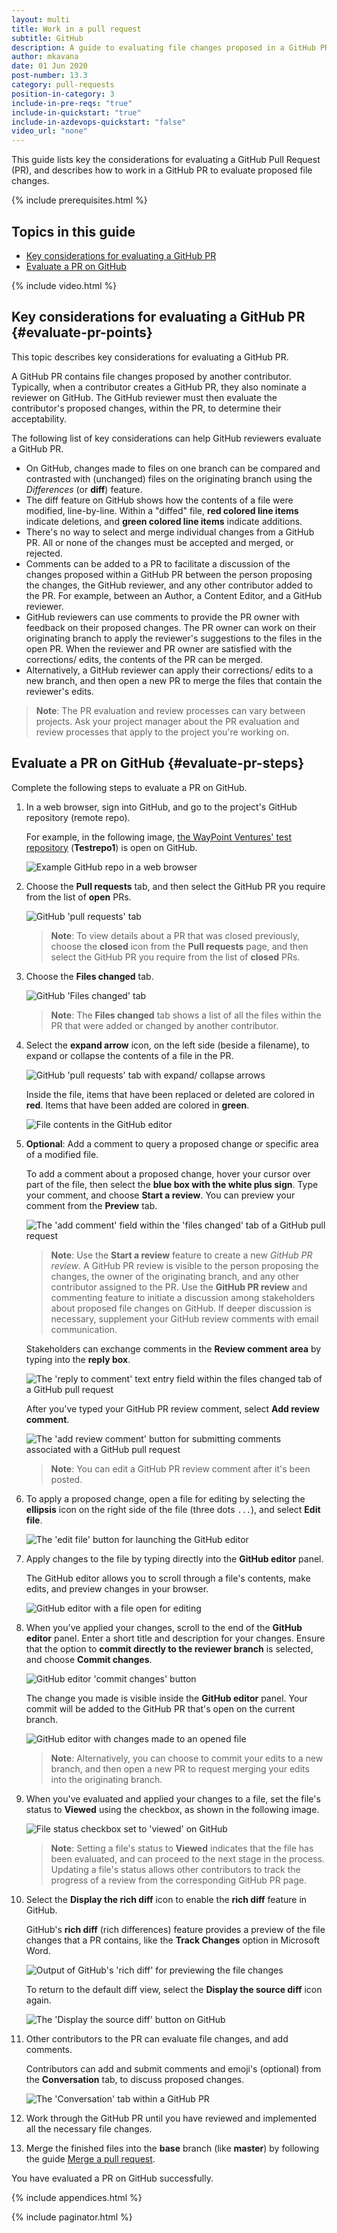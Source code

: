 ```yaml
---
layout: multi
title: Work in a pull request
subtitle: GitHub
description: A guide to evaluating file changes proposed in a GitHub PR
author: mkavana
date: 01 Jun 2020
post-number: 13.3
category: pull-requests
position-in-category: 3
include-in-pre-reqs: "true"
include-in-quickstart: "true"
include-in-azdevops-quickstart: "false"
video_url: "none"
---
```


This guide lists key the considerations for evaluating a GitHub Pull Request (PR), and describes how to work in a GitHub PR to evaluate proposed file changes.

{% include prerequisites.html %}

## Topics in this guide

- [Key considerations for evaluating a GitHub PR](#evaluate-pr-points)
- [Evaluate a PR on GitHub](#evaluate-pr-steps)

{% include video.html %}

## Key considerations for evaluating a GitHub PR {#evaluate-pr-points}

This topic describes key considerations for evaluating a GitHub PR.

A GitHub PR contains file changes proposed by another contributor. Typically, when a contributor creates a GitHub PR, they also nominate a reviewer on GitHub. The GitHub reviewer must then evaluate the contributor's proposed changes, within the PR, to determine their acceptability.

The following list of key considerations can help GitHub reviewers evaluate a GitHub PR.

- On GitHub, changes made to files on one branch can be compared and contrasted with (unchanged) files on the originating branch using the *Differences* (or **diff**) feature.
- The diff feature on GitHub shows how the contents of a file were modified, line-by-line. Within a "diffed" file, **red colored line items** indicate deletions, and **green colored line items** indicate additions.
- There's no way to select and merge individual changes from a GitHub PR. All or none of the changes must be accepted and merged, or rejected.
- Comments can be added to a PR to facilitate a discussion of the changes proposed within a GitHub PR between the person proposing the changes, the GitHub reviewer, and any other contributor added to the PR. For example, between an Author, a Content Editor, and a GitHub reviewer.
- GitHub reviewers can use comments to provide the PR owner with feedback on their proposed changes. The PR owner can work on their originating branch to apply the reviewer's suggestions to the files in the open PR. When the reviewer and PR owner are satisfied with the corrections/ edits, the contents of the PR can be merged.
- Alternatively, a GitHub reviewer can apply their corrections/ edits to a new branch, and then open a new PR to merge the files that contain the reviewer's edits.

> **Note**: The PR evaluation and review processes can vary between projects. Ask your project manager about the PR evaluation and review processes that apply to the project you're working on.
>

## Evaluate a PR on GitHub {#evaluate-pr-steps}

Complete the following steps to evaluate a PR on GitHub.

1. In a web browser, sign into GitHub, and go to the project's GitHub repository (remote repo).

    For example, in the following image, [the WayPoint Ventures' test repository](https://GitHub.com/WaypointVentures/Testrepo1/) (**Testrepo1**) is open on GitHub.

    ![Example GitHub repo in a web browser](../assets/images/13-pull-requests/work-pr/github/pr-evaluate-001.png)

2. Choose the **Pull requests** tab, and then select the GitHub PR you require from the list of **open** PRs.

    ![GitHub 'pull requests' tab](../assets/images/13-pull-requests/work-pr/github/pr-evaluate-002.png)

    > **Note**: To view details about a PR that was closed previously, choose the **closed** icon from the **Pull requests** page, and then select the GitHub PR you require from the list of **closed** PRs.

3. Choose the **Files changed** tab.

    ![GitHub 'Files changed' tab](../assets/images/13-pull-requests/work-pr/github/pr-evaluate-003.png)

    > **Note**: The **Files changed** tab shows a list of all the files within the PR that were added or changed by another contributor.
    >

4. Select the **expand arrow** icon, on the left side (beside a filename), to expand or collapse the contents of a file in the PR.

    ![GitHub 'pull requests' tab with expand/ collapse arrows](../assets/images/13-pull-requests/work-pr/github/pr-evaluate-004a.png)

    Inside the file, items that have been replaced or deleted are colored in **red**. Items that have been added are colored in **green**.

    ![File contents in the GitHub editor](../assets/images/13-pull-requests/work-pr/github/pr-evaluate-004b.png)

5. **Optional**: Add a comment to query a proposed change or specific area of a modified file.

    To add a comment about a proposed change, hover your cursor over part of the file, then select the **blue box with the white plus sign**. Type your comment, and choose **Start a review**. You can preview your comment from the **Preview** tab.

    ![The 'add comment' field within the 'files changed' tab of a GitHub pull request](../assets/images/13-pull-requests/work-pr/github/pr-evaluate-005a.png)

    > **Note**: Use the **Start a review** feature to create a new *GitHub PR review*. A GitHub PR review is visible to the person proposing the changes, the owner of the originating branch, and any other contributor assigned to the PR. Use the **GitHub PR review** and commenting feature to initiate a discussion among stakeholders about proposed file changes on GitHub. If deeper discussion is necessary, supplement your GitHub review comments with email communication.
    >

    Stakeholders can exchange comments in the **Review comment area** by typing into the **reply box**.

    ![The 'reply to comment' text entry field within the files changed tab of a GitHub pull request](../assets/images/13-pull-requests/work-pr/github/pr-evaluate-005b.png)

    After you've typed your GitHub PR review comment, select **Add review comment**.

    ![The 'add review comment' button for submitting comments associated with a GitHub pull request](../assets/images/13-pull-requests/work-pr/github/pr-evaluate-005c.png)

    > **Note**: You can edit a GitHub PR review comment after it's been posted.

6. To apply a proposed change, open a file for editing by selecting the **ellipsis** icon on the right side of the file (three dots `...`), and select **Edit file**.

    ![The 'edit file' button for launching the GitHub editor](../assets/images/13-pull-requests/work-pr/github/pr-evaluate-006.png)

7. Apply changes to the file by typing directly into the **GitHub editor** panel.

    The GitHub editor allows you to scroll through a file's contents, make edits, and preview changes in your browser.

    ![GitHub editor with a file open for editing](../assets/images/13-pull-requests/work-pr/github/pr-evaluate-007.png)

8. When you've applied your changes, scroll to the end of the **GitHub editor** panel. Enter a short title and description for your changes. Ensure that the option to **commit directly to the reviewer branch** is selected, and choose **Commit changes**.

    ![GitHub editor 'commit changes' button](../assets/images/13-pull-requests/work-pr/github/pr-evaluate-008a.png)

    The change you made is visible inside the **GitHub editor** panel. Your commit will be added to the GitHub PR that's open on the current branch.

    ![GitHub editor with changes made to an opened file](../assets/images/13-pull-requests/work-pr/github/pr-evaluate-008b.png)

    > **Note**: Alternatively, you can choose to commit your edits to a new branch, and then open a new PR to request merging your edits into the originating branch.
    >

9. When you've evaluated and applied your changes to a file, set the file's status to **Viewed** using the checkbox, as shown in the following image.

    ![File status checkbox set to 'viewed' on GitHub](../assets/images/13-pull-requests/work-pr/github/pr-evaluate-009.png)

    > **Note**: Setting a file's status to **Viewed** indicates that the file has been evaluated, and can proceed to the next stage in the process. Updating a file's status allows other contributors to track the progress of a review from the corresponding GitHub PR page.
    >

10. Select the **Display the rich diff** icon to enable the **rich diff** feature in GitHub.

    GitHub's **rich diff** (rich differences) feature provides a preview of the file changes that a PR contains, like the **Track Changes** option in Microsoft Word.

    ![Output of GitHub's 'rich diff' for previewing the file changes](../assets/images/13-pull-requests/work-pr/github/pr-evaluate-010a.png)

    To return to the default diff view, select the **Display the source diff** icon again.

    ![The 'Display the source diff' button on GitHub](../assets/images/13-pull-requests/work-pr/github/pr-evaluate-010b.png)

11. Other contributors to the PR can evaluate file changes, and add comments.

    Contributors can add and submit comments and emoji's (optional) from the **Conversation** tab, to discuss proposed changes.

    ![The 'Conversation' tab within a GitHub PR](../assets/images/13-pull-requests/work-pr/github/pr-evaluate-011.png)

12. Work through the GitHub PR until you have reviewed and implemented all the necessary file changes.

13. Merge the finished files into the **base** branch (like **master**) by following the guide [Merge a pull request]({{site.baseurl}}/pull-requests/merge-pr.html).

You have evaluated a PR on GitHub successfully.

{% include appendices.html %}

{% include paginator.html %}
